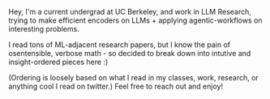 Hey, I'm a current undergrad at UC Berkeley, and work in LLM Research, trying to make efficient encoders on LLMs + applying agentic-workflows on interesting problems.

I read tons of ML-adjacent research papers, but I know the pain of osentensible, verbose math - so decided to break down into intutive and insight-ordered pieces here :)

(Ordering is loosely based on what I read in my classes, work, research, or anything cool I read on twitter.) Feel free to reach out and enjoy!
